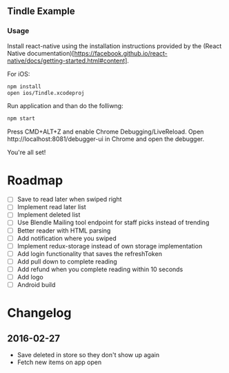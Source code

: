 ## Tindle Example
### Usage
Install react-native using the installation instructions provided by the (React Native documentation)[https://facebook.github.io/react-native/docs/getting-started.html#content].

For iOS:
```bash
npm install
open ios/Tindle.xcodeproj
```

Run application and than do the folliwng:
```bash
npm start
```

Press CMD+ALT+Z and enable Chrome Debugging/LiveReload. Open http://localhost:8081/debugger-ui in Chrome and open the debugger.

You're all set!

# Roadmap
- [ ] Save to read later when swiped right
- [ ] Implement read later list
- [ ] Implement deleted list
- [ ] Use Blendle Mailing tool endpoint for staff picks instead of trending
- [ ] Better reader with HTML parsing
- [ ] Add notification where you swiped
- [ ] Implement redux-storage instead of own storage implementation
- [ ] Add login functionality that saves the refreshToken
- [ ] Add pull down to complete reading
- [ ] Add refund when you complete reading within 10 seconds
- [ ] Add logo
- [ ] Android build

# Changelog
## 2016-02-27
- Save deleted in store so they don't show up again
- Fetch new items on app open

